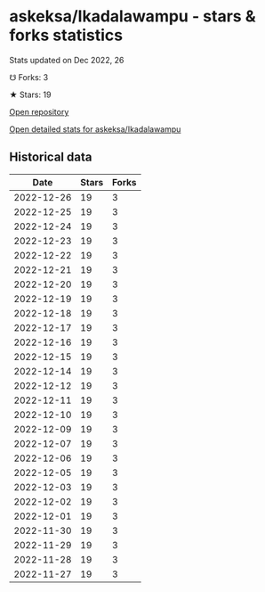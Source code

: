 # askeksa/Ikadalawampu - stars & forks statistics

Stats updated on Dec 2022, 26

☋ Forks: 3

★ Stars: 19

[Open repository](https://github.com/askeksa/Ikadalawampu)

[Open detailed stats for askeksa/Ikadalawampu](https://reviewgithub.com/rep/askeksa/Ikadalawampu)

## Historical data
| Date | Stars | Forks |
|------|-------|-------|
| 2022-12-26 | 19 | 3 | 
| 2022-12-25 | 19 | 3 | 
| 2022-12-24 | 19 | 3 | 
| 2022-12-23 | 19 | 3 | 
| 2022-12-22 | 19 | 3 | 
| 2022-12-21 | 19 | 3 | 
| 2022-12-20 | 19 | 3 | 
| 2022-12-19 | 19 | 3 | 
| 2022-12-18 | 19 | 3 | 
| 2022-12-17 | 19 | 3 | 
| 2022-12-16 | 19 | 3 | 
| 2022-12-15 | 19 | 3 | 
| 2022-12-14 | 19 | 3 | 
| 2022-12-12 | 19 | 3 | 
| 2022-12-11 | 19 | 3 | 
| 2022-12-10 | 19 | 3 | 
| 2022-12-09 | 19 | 3 | 
| 2022-12-07 | 19 | 3 | 
| 2022-12-06 | 19 | 3 | 
| 2022-12-05 | 19 | 3 | 
| 2022-12-03 | 19 | 3 | 
| 2022-12-02 | 19 | 3 | 
| 2022-12-01 | 19 | 3 | 
| 2022-11-30 | 19 | 3 | 
| 2022-11-29 | 19 | 3 | 
| 2022-11-28 | 19 | 3 | 
| 2022-11-27 | 19 | 3 | 

